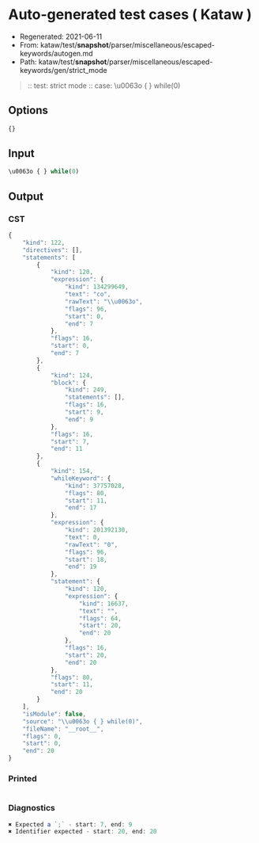 # Auto-generated test cases ( Kataw )
- Regenerated: 2021-06-11
- From: kataw/test/__snapshot__/parser/miscellaneous/escaped-keywords/autogen.md
- Path: kataw/test/__snapshot__/parser/miscellaneous/escaped-keywords/gen/strict_mode
> :: test: strict mode
> :: case: \u0063o { } while(0)
## Options

`````js
{}
`````
## Input

`````js
\u0063o { } while(0)
`````
## Output

### CST

```javascript
{
    "kind": 122,
    "directives": [],
    "statements": [
        {
            "kind": 120,
            "expression": {
                "kind": 134299649,
                "text": "co",
                "rawText": "\\u0063o",
                "flags": 96,
                "start": 0,
                "end": 7
            },
            "flags": 16,
            "start": 0,
            "end": 7
        },
        {
            "kind": 124,
            "block": {
                "kind": 249,
                "statements": [],
                "flags": 16,
                "start": 9,
                "end": 9
            },
            "flags": 16,
            "start": 7,
            "end": 11
        },
        {
            "kind": 154,
            "whileKeyword": {
                "kind": 37757028,
                "flags": 80,
                "start": 11,
                "end": 17
            },
            "expression": {
                "kind": 201392130,
                "text": 0,
                "rawText": "0",
                "flags": 96,
                "start": 18,
                "end": 19
            },
            "statement": {
                "kind": 120,
                "expression": {
                    "kind": 16637,
                    "text": "",
                    "flags": 64,
                    "start": 20,
                    "end": 20
                },
                "flags": 16,
                "start": 20,
                "end": 20
            },
            "flags": 80,
            "start": 11,
            "end": 20
        }
    ],
    "isModule": false,
    "source": "\\u0063o { } while(0)",
    "fileName": "__root__",
    "flags": 0,
    "start": 0,
    "end": 20
}
```

### Printed

```javascript

```

### Diagnostics

```javascript
✖ Expected a `;` - start: 7, end: 9
✖ Identifier expected - start: 20, end: 20

```

